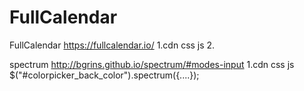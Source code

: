 # FullCalendar
FullCalendar
https://fullcalendar.io/
1.cdn css js
2.<div id="calendar"></div>
spectrum
http://bgrins.github.io/spectrum/#modes-input
1.cdn css js
$("#colorpicker_back_color").spectrum({....});
